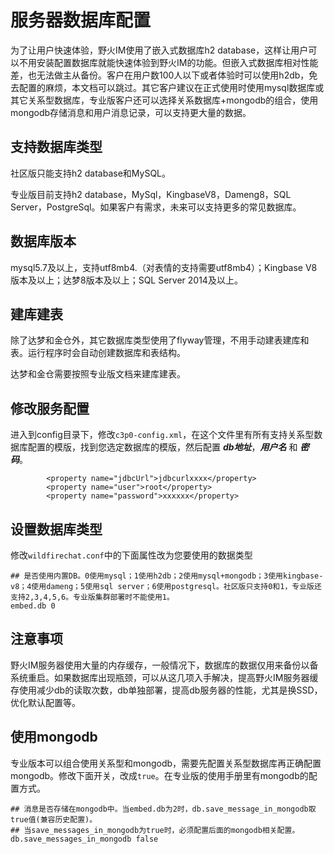 # 服务器数据库配置
为了让用户快速体验，野火IM使用了嵌入式数据库h2 database，这样让用户可以不用安装配置数据库就能快速体验到野火IM的功能。但嵌入式数据库相对性能差，也无法做主从备份。客户在用户数100人以下或者体验时可以使用h2db，免去配置的麻烦，本文档可以跳过。其它客户建议在正式使用时使用mysql数据库或其它关系型数据库，专业版客户还可以选择关系数据库+mongodb的组合，使用mongodb存储消息和用户消息记录，可以支持更大量的数据。

## 支持数据库类型
社区版只能支持h2 database和MySQL。

专业版目前支持h2 database，MySql，KingbaseV8，Dameng8，SQL Server，PostgreSql。如果客户有需求，未来可以支持更多的常见数据库。

## 数据库版本
mysql5.7及以上，支持utf8mb4.（对表情的支持需要utf8mb4）；Kingbase V8版本及以上；达梦8版本及以上；SQL Server 2014及以上。

## 建库建表
除了达梦和金仓外，其它数据库类型使用了flyway管理，不用手动建表建库和表。运行程序时会自动创建数据库和表结构。

达梦和金仓需要按照专业版文档来建库建表。

## 修改服务配置
进入到config目录下，修改```c3p0-config.xml```，在这个文件里有所有支持关系型数据库配置的模版，找到您选定数据库的模版，然后配置 ***db地址***，***用户名*** 和 ***密码***。
```
        <property name="jdbcUrl">jdbcurlxxxx</property>
        <property name="user">root</property>
        <property name="password">xxxxxx</property>
```

## 设置数据库类型
修改```wildfirechat.conf```中的下面属性改为您要使用的数据类型
```
## 是否使用内置DB。0使用mysql；1使用h2db；2使用mysql+mongodb；3使用kingbase-v8；4使用dameng；5使用sql server；6使用postgresql。社区版只支持0和1，专业版还支持2,3,4,5,6。专业版集群部署时不能使用1。
embed.db 0
```

## 注意事项
野火IM服务器使用大量的内存缓存，一般情况下，数据库的数据仅用来备份以备系统重启。如果数据库出现瓶颈，可以从这几项入手解决，提高野火IM服务器缓存使用减少db的读取次数，db单独部署，提高db服务器的性能，尤其是换SSD，优化默认配置等。

## 使用mongodb
专业版本可以组合使用关系型和mongodb，需要先配置关系型数据库再正确配置mongodb。修改下面开关，改成```true```。在专业版的使用手册里有mongodb的配置方式。
```
## 消息是否存储在mongodb中。当embed.db为2时，db.save_message_in_mongodb取true值(兼容历史配置)。
## 当save_messages_in_mongodb为true时，必须配置后面的mongodb相关配置。
db.save_messages_in_mongodb false
```
